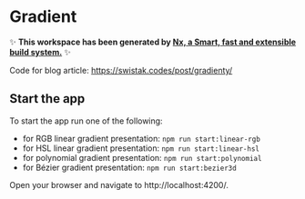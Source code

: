 # Gradient

✨ **This workspace has been generated by [Nx, a Smart, fast and extensible build system.](https://nx.dev)** ✨

Code for blog article: https://swistak.codes/post/gradienty/

## Start the app

To start the app run one of the following:

- for RGB linear gradient presentation: `npm run start:linear-rgb`
- for HSL linear gradient presentation: `npm run start:linear-hsl`
- for polynomial gradient presentation: `npm run start:polynomial`
- for Bézier gradient presentation: `npm run start:bezier3d`

Open your browser and navigate to http://localhost:4200/.

